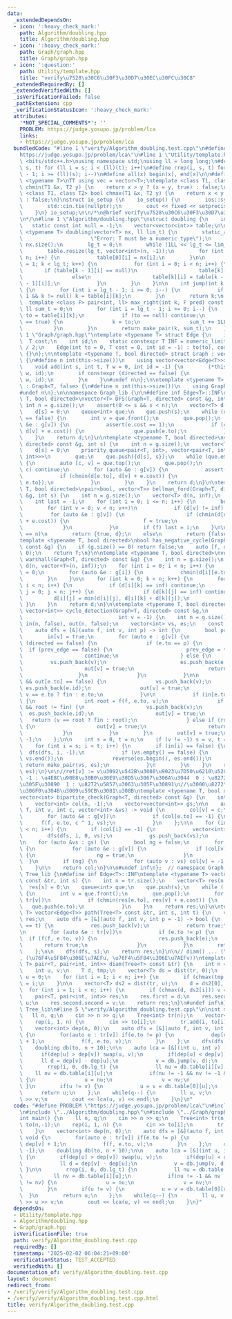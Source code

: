 ```yaml
---
data:
  _extendedDependsOn:
  - icon: ':heavy_check_mark:'
    path: Algorithm/doubling.hpp
    title: Algorithm/doubling.hpp
  - icon: ':heavy_check_mark:'
    path: Graph/graph.hpp
    title: Graph/graph.hpp
  - icon: ':question:'
    path: Utility/template.hpp
    title: "verify\u7528\u30C6\u30F3\u30D7\u30EC\u30FC\u30C8"
  _extendedRequiredBy: []
  _extendedVerifiedWith: []
  _isVerificationFailed: false
  _pathExtension: cpp
  _verificationStatusIcon: ':heavy_check_mark:'
  attributes:
    '*NOT_SPECIAL_COMMENTS*': ''
    PROBLEM: https://judge.yosupo.jp/problem/lca
    links:
    - https://judge.yosupo.jp/problem/lca
  bundledCode: "#line 1 \"verify/Algorithm_doubling.test.cpp\"\n#define PROBLEM \"\
    https://judge.yosupo.jp/problem/lca\"\n#line 1 \"Utility/template.hpp\"\n#include\
    \ <bits/stdc++.h>\nusing namespace std;\nusing ll = long long;\n#define rep(i,\
    \ s, t) for (ll i = s; i < (ll)(t); i++)\n#define rrep(i, s, t) for (ll i = (ll)(t)\
    \ - 1; i >= (ll)(s); i--)\n#define all(x) begin(x), end(x)\n\n#define TT template\
    \ <typename T>\nTT using vec = vector<T>;\ntemplate <class T1, class T2> bool\
    \ chmin(T1 &x, T2 y) {\n    return x > y ? (x = y, true) : false;\n}\ntemplate\
    \ <class T1, class T2> bool chmax(T1 &x, T2 y) {\n    return x < y ? (x = y, true)\
    \ : false;\n}\nstruct io_setup {\n    io_setup() {\n        ios::sync_with_stdio(false);\n\
    \        std::cin.tie(nullptr);\n        cout << fixed << setprecision(15);\n\
    \    }\n} io_setup;\n\n/*\n@brief verify\u7528\u30C6\u30F3\u30D7\u30EC\u30FC\u30C8\
    \n*/\n#line 1 \"Algorithm/doubling.hpp\"\nstruct doubling {\n    int lg_t;\n \
    \   static const int null = -1;\n    vector<vector<int>> table;\n\n    template\
    \ <typename T> doubling(vector<T> nx, ll lim_t) {\n        static_assert(std::is_arithmetic<T>::value,\n\
    \                      \"Error: T must be a numeric type\");\n        int n =\
    \ nx.size();\n        lg_t = 0;\n        while (1LL << lg_t <= lim_t) lg_t++;\n\
    \        table.resize(lg_t, vector<int>(n, -1));\n        for (int i = 0; i <\
    \ n; i++) {\n            table[0][i] = nx[i];\n        }\n\n        for (int k\
    \ = 1; k < lg_t; k++) {\n            for (int i = 0; i < n; i++) {\n         \
    \       if (table[k - 1][i] == null)\n                    table[k][i] = null;\n\
    \                else\n                    table[k][i] = table[k - 1][table[k\
    \ - 1][i]];\n            }\n        }\n    }\n\n    int jump(int k, ll t) const\
    \ {\n        for (int i = lg_t - 1; i >= 0; i--) {\n            if ((t >> i) &\
    \ 1 && k != null) k = table[i][k];\n        }\n        return k;\n    }\n\n  \
    \  template <class F> pair<int, ll> max_right(int k, F pred) const {\n       \
    \ ll sum_t = 0;\n        for (int i = lg_t - 1; i >= 0; i--) {\n            int\
    \ to = table[i][k];\n            if (to == null) continue;\n            if (pred(to)\
    \ == true) {\n                k = to;\n                sum_t += 1LL << i;\n  \
    \          }\n        }\n        return make_pair(k, sum_t);\n    }\n};\n#line\
    \ 1 \"Graph/graph.hpp\"\ntemplate <typename T> struct Edge {\n    int to;\n  \
    \  T cost;\n    int id;\n    static constexpr T INF = numeric_limits<T>::max()\
    \ / 2;\n    Edge(int to = 0, T cost = 0, int id = -1) : to(to), cost(cost), id(id)\
    \ {}\n};\n\ntemplate <typename T, bool directed> struct Graph : vector<vector<Edge<T>>>\
    \ {\n#define n int(this->size())\n    using vector<vector<Edge<T>>>::vector;\n\
    \    void add(int s, int t, T w = 0, int id = -1) {\n        (*this)[s].emplace_back(t,\
    \ w, id);\n        if constexpr (directed == false) {\n            (*this)[t].emplace_back(s,\
    \ w, id);\n        }\n    }\n#undef n\n};\n\ntemplate <typename T> struct Tree\
    \ : Graph<T, false> {\n#define n int(this->size())\n    using Graph<T, false>::Graph;\n\
    #undef n\n};\n\nnamespace Graph_lib {\n\n#define inf Edge<T>::INF\ntemplate <typename\
    \ T, bool directed>\nvector<T> DFS(Graph<T, directed> const &g, int s) {\n   \
    \ int n = g.size();\n    assert(0 <= s && s < n);\n    vector<T> d(n, inf);\n\
    \    d[s] = 0;\n    queue<int> que;\n    que.push(s);\n    while (que.empty()\
    \ == false) {\n        int v = que.front();\n        que.pop();\n        for (auto\
    \ &e : g[v]) {\n            assert(e.cost == 1);\n            if (chmin(d[e.to],\
    \ d[v] + e.cost)) {\n                que.push(e.to);\n            }\n        }\n\
    \    }\n    return d;\n}\n\ntemplate <typename T, bool directed>\nvector<T> dijkstra(Graph<T,\
    \ directed> const &g, int s) {\n    int n = g.size();\n    vector<T> d(n, inf);\n\
    \    d[s] = 0;\n    priority_queue<pair<T, int>, vector<pair<T, int>>, greater<pair<T,\
    \ int>>>\n        que;\n    que.push({d[s], s});\n    while (que.empty() == false)\
    \ {\n        auto [c, v] = que.top();\n        que.pop();\n        if (d[v] <\
    \ c) continue;\n        for (auto &e : g[v]) {\n            assert(e.cost >= 0);\n\
    \            if (chmin(d[e.to], d[v] + e.cost)) {\n                que.push({d[e.to],\
    \ e.to});\n            }\n        }\n    }\n    return d;\n}\n\ntemplate <typename\
    \ T, bool directed>\npair<bool, vector<T>> bellman_ford(Graph<T, directed> const\
    \ &g, int s) {\n    int n = g.size();\n    vector<T> d(n, inf);\n    d[s] = 0;\n\
    \    int last = -1;\n    for (int i = 0; i <= n; i++) {\n        bool f = false;\n\
    \        for (int v = 0; v < n; v++)\n            if (d[v] != inf) {\n       \
    \         for (auto &e : g[v]) {\n                    if (chmin(d[e.to], d[v]\
    \ + e.cost)) {\n                        f = true;\n                    }\n   \
    \             }\n            }\n        if (f) last = i;\n    }\n\n    if (last\
    \ == n)\n        return {true, d};\n    else\n        return {false, d};\n}\n\n\
    template <typename T, bool directed>\nbool has_negative_cycle(Graph<T, directed>\
    \ const &g) {\n    if (g.size() == 0) return false;\n    auto [f, d] = bellman_ford(g,\
    \ 0);\n    return f;\n}\n\ntemplate <typename T, bool directed>\nvector<vector<T>>\
    \ warshall(Graph<T, directed> const &g) {\n    int n = g.size();\n    vector<vector<T>>\
    \ d(n, vector<T>(n, inf));\n    for (int i = 0; i < n; i++) {\n        d[i][i]\
    \ = 0;\n        for (auto &e : g[i]) {\n            chmin(d[i][e.to], e.cost);\n\
    \        }\n    }\n\n    for (int k = 0; k < n; k++) {\n        for (int i = 0;\
    \ i < n; i++) {\n            if (d[i][k] == inf) continue;\n            for (int\
    \ j = 0; j < n; j++) {\n                if (d[k][j] == inf) continue;\n      \
    \          d[i][j] = min(d[i][j], d[i][k] + d[k][j]);\n            }\n       \
    \ }\n    }\n    return d;\n}\n\ntemplate <typename T, bool directed>\npair<vector<int>,\
    \ vector<int>> cycle_detection(Graph<T, directed> const &g,\n                \
    \                               int v = -1) {\n    int n = g.size();\n    vector<bool>\
    \ in(n, false), out(n, false);\n    vector<int> vs, es;\n    const int fin = INT_MAX;\n\
    \    auto dfs = [&](auto f, int v, int p) -> int {\n        bool prev_edge = false;\n\
    \        in[v] = true;\n        for (auto e : g[v]) {\n            if constexpr\
    \ (directed == false) {\n                if (e.to == p) {\n                  \
    \  if (prev_edge == false) {\n                        prev_edge = true;\n    \
    \                    continue;\n                    } else {\n               \
    \         vs.push_back(v);\n                        es.push_back(e.id);\n    \
    \                    out[v] = true;\n                        return e.to;\n  \
    \                  }\n                }\n            }\n\n            if (in[e.to]\
    \ && out[e.to] == false) {\n                vs.push_back(v);\n               \
    \ es.push_back(e.id);\n                out[v] = true;\n                return\
    \ v == e.to ? fin : e.to;\n            }\n\n            if (in[e.to] == false)\
    \ {\n                int root = f(f, e.to, v);\n                if (root != -1\
    \ && root != fin) {\n                    vs.push_back(v);\n                  \
    \  es.push_back(e.id);\n                    out[v] = true;\n                 \
    \   return (v == root ? fin : root);\n                } else if (root == fin)\
    \ {\n                    out[v] = true;\n                    return fin;\n   \
    \             }\n            }\n        }\n        out[v] = true;\n        return\
    \ -1;\n    };\n\n    int s = 0, t = n;\n    if (v != -1) s = v, t = v + 1;\n\n\
    \    for (int i = s; i < t; i++) {\n        if (in[i] == false) {\n          \
    \  dfs(dfs, i, -1);\n            if (vs.empty() == false) {\n                reverse(vs.begin(),\
    \ vs.end());\n                reverse(es.begin(), es.end());\n               \
    \ return make_pair(vs, es);\n            }\n        }\n    }\n    return make_pair(vs,\
    \ es);\n}\n\n//ret[v] := v\u3092\u542B\u3080\u9023\u7D50\u6210\u5206\u304C\n//\
    \ -1 : \u4E8C\u90E8\u30B0\u30E9\u30D5\u3067\u306A\u3044  0 : \u8272\u5857\u3063\
    \u305F\u30890  1 : \u8272\u5857\u3063\u305F\u30891\n//\u3000\u8272\u5857\u308A\
    \u306F0\u304B\u3089\u59CB\u3081\u308B\ntemplate <typename T, bool directed>\n\
    vector<int> bipartite_check(Graph<T, directed> const &g) {\n    int n = g.size();\n\
    \    vector<int> col(n, -1);\n    vector<vector<int>> gs;\n\n    auto dfs = [&](auto\
    \ f, int v, int c, vector<int> &vs) -> void {\n        col[v] = c;\n        vs.push_back(v);\n\
    \        for (auto &e : g[v])\n            if (col[e.to] == -1) {\n          \
    \      f(f, e.to, c ^ 1, vs);\n            }\n    };\n\n    for (int i = 0; i\
    \ < n; i++) {\n        if (col[i] == -1) {\n            vector<int> vs;\n    \
    \        dfs(dfs, i, 0, vs);\n            gs.push_back(vs);\n        }\n    }\n\
    \n    for (auto &vs : gs) {\n        bool ng = false;\n        for (auto v : vs)\
    \ {\n            for (auto &e : g[v]) {\n                if (col[v] == col[e.to])\
    \ {\n                    ng = true;\n                }\n            }\n      \
    \  }\n        if (ng) {\n            for (auto v : vs) col[v] = -1;\n        }\n\
    \    }\n\n    return col;\n}\n\n#undef inf\n};  // namespace Graph_lib\n\nnamespace\
    \ Tree_lib {\n#define inf Edge<T>::INF\ntemplate <typename T> vector<T> dist(Tree<T>\
    \ const &tr, int s) {\n    int n = tr.size();\n    vector<T> res(n, inf);\n  \
    \  res[s] = 0;\n    queue<int> que;\n    que.push(s);\n    while (!que.empty())\
    \ {\n        int v = que.front();\n        que.pop();\n        for (auto &e :\
    \ tr[v])\n            if (chmin(res[e.to], res[v] + e.cost)) {\n             \
    \   que.push(e.to);\n            }\n    }\n    return res;\n}\n\ntemplate <typename\
    \ T> vector<Edge<T>> path(Tree<T> const &tr, int s, int t) {\n    vector<Edge<T>>\
    \ res;\n    auto dfs = [&](auto f, int v, int p = -1) -> bool {\n        if (v\
    \ == t) {\n            res.push_back(v);\n            return true;\n        }\n\
    \n        for (auto &e : tr[v])\n            if (e.to != p) {\n              \
    \  if (f(f, e.to, v)) {\n                    res.push_back(e);\n             \
    \       return true;\n                }\n            }\n        return false;\n\
    \    };\n\n    dfs(dfs, s);\n    return res;\n}\n\n// diam() ... (\u76F4\u5F84\
    , (\u76F4\u5F84\u306E\u7AEFu, \u76F4\u5F84\u306E\u7AEFv))\ntemplate <typename\
    \ T> pair<T, pair<int, int>> diam(Tree<T> const &tr) {\n    int n = tr.size();\n\
    \    int u, v;\n    T d, tmp;\n    vector<T> ds = dist(tr, 0);\n    tmp = ds[0],\
    \ u = 0;\n    for (int i = 1; i < n; i++) {\n        if (chmax(tmp, ds[i])) u\
    \ = i;\n    }\n\n    vector<T> ds2 = dist(tr, u);\n    d = ds2[0], v = 0;\n  \
    \  for (int i = 1; i < n; i++) {\n        if (chmax(d, ds2[i])) v = i;\n    }\n\
    \    pair<T, pair<int, int>> res;\n    res.first = d;\n    res.second.first =\
    \ u;\n    res.second.second = v;\n    return res;\n}\n#undef inf\n};  // namespace\
    \ Tree_lib\n#line 5 \"verify/Algorithm_doubling.test.cpp\"\n\nint main() {\n \
    \   ll n, q;\n    cin >> n >> q;\n    Tree<int> tr(n);\n    vector<int> to(n,-1);\n\
    \    rep(i, 1, n) {\n        cin >> to[i];\n        tr.add(i, to[i]);\n    }\n\
    \    vector<int> dep(n, 0);\n    auto dfs = [&](auto f, int v, int p) -> void\
    \ {\n        for(auto e : tr[v]) if(e.to != p) {\n            dep[e.to] = dep[v]\
    \ + 1;\n            f(f, e.to, v);\n        }\n    };\n    dfs(dfs, 0, -1);\n\
    \    doubling db(to, n + 10);\n\n    auto lca = [&](int u, int v) -> ll {\n  \
    \      if(dep[u] > dep[v]) swap(u, v);\n        if(dep[u] < dep[v]) {\n      \
    \      ll d = dep[v] - dep[u];\n            v = db.jump(v, d);\n        }\n\n\
    \        rrep(i, 0, db.lg_t) {\n            ll nu = db.table[i][v];\n        \
    \    ll nv = db.table[i][u];\n            if(nu != -1 && nv != -1 && nu != nv)\
    \ {\n                u = nu;\n                v = nv;\n            }\n       \
    \ }\n        if(u != v) {\n            u = v = db.table[0][u];\n        }\n  \
    \      return u;\n    };\n    while(q--) {\n        ll u, v;\n        cin >> u\
    \ >> v;\n        cout << lca(u, v) << endl;\n    }\n}\n"
  code: "#define PROBLEM \"https://judge.yosupo.jp/problem/lca\"\n#include \"../Utility/template.hpp\"\
    \n#include \"../Algorithm/doubling.hpp\"\n#include \"../Graph/graph.hpp\"\n\n\
    int main() {\n    ll n, q;\n    cin >> n >> q;\n    Tree<int> tr(n);\n    vector<int>\
    \ to(n,-1);\n    rep(i, 1, n) {\n        cin >> to[i];\n        tr.add(i, to[i]);\n\
    \    }\n    vector<int> dep(n, 0);\n    auto dfs = [&](auto f, int v, int p) ->\
    \ void {\n        for(auto e : tr[v]) if(e.to != p) {\n            dep[e.to] =\
    \ dep[v] + 1;\n            f(f, e.to, v);\n        }\n    };\n    dfs(dfs, 0,\
    \ -1);\n    doubling db(to, n + 10);\n\n    auto lca = [&](int u, int v) -> ll\
    \ {\n        if(dep[u] > dep[v]) swap(u, v);\n        if(dep[u] < dep[v]) {\n\
    \            ll d = dep[v] - dep[u];\n            v = db.jump(v, d);\n       \
    \ }\n\n        rrep(i, 0, db.lg_t) {\n            ll nu = db.table[i][v];\n  \
    \          ll nv = db.table[i][u];\n            if(nu != -1 && nv != -1 && nu\
    \ != nv) {\n                u = nu;\n                v = nv;\n            }\n\
    \        }\n        if(u != v) {\n            u = v = db.table[0][u];\n      \
    \  }\n        return u;\n    };\n    while(q--) {\n        ll u, v;\n        cin\
    \ >> u >> v;\n        cout << lca(u, v) << endl;\n    }\n}"
  dependsOn:
  - Utility/template.hpp
  - Algorithm/doubling.hpp
  - Graph/graph.hpp
  isVerificationFile: true
  path: verify/Algorithm_doubling.test.cpp
  requiredBy: []
  timestamp: '2025-02-02 06:04:21+09:00'
  verificationStatus: TEST_ACCEPTED
  verifiedWith: []
documentation_of: verify/Algorithm_doubling.test.cpp
layout: document
redirect_from:
- /verify/verify/Algorithm_doubling.test.cpp
- /verify/verify/Algorithm_doubling.test.cpp.html
title: verify/Algorithm_doubling.test.cpp
---
```

